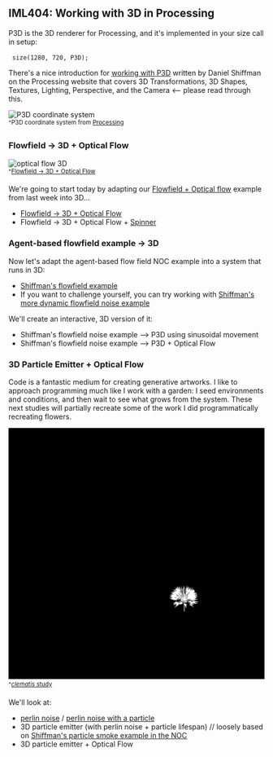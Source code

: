 ## IML404: Working with 3D in Processing

P3D is the 3D renderer for Processing, and it's implemented in your size call in setup:

     size(1280, 720, P3D);

There's a nice introduction for [working with P3D](https://processing.org/tutorials/p3d/) written by Daniel Shiffman on the Processing website that covers 3D Transformations, 3D Shapes, Textures, Lighting, Perspective, and the Camera <-- please read through this.

![P3D coordinate system](https://processing.org/tutorials/p3d/imgs/coordinatesystem.png)  
<sup>^P3D coordinate system from [Processing](https://processing.org/tutorials/p3d/)</sup>
     
### Flowfield -> 3D + Optical Flow
![optical flow 3D](https://github.com/johnbcarpenter/USC_IML404_IMAGES/blob/master/images/optical-flow-3D.gif)  
<sup>^[Flowfield -> 3D + Optical Flow](https://github.com/johnbcarpenter/USC_IML404/tree/master/CODE/PROCESSING/RGB_CAMERA/OpticalFlowEllipse3DGrid)</sup>  

We're going to start today by adapting our [Flowfield + Optical flow](https://github.com/johnbcarpenter/USC_IML404/blob/master/notes_md/computer-vision-opticalflow-NOC.md) example from last week into 3D...
- [Flowfield -> 3D + Optical Flow](https://github.com/johnbcarpenter/USC_IML404/tree/master/CODE/PROCESSING/RGB_CAMERA/OpticalFlowEllipse3DGrid)
- Flowfield -> 3D + Optical Flow + [Spinner](https://github.com/johnbcarpenter/USC_IML404/tree/master/CODE/PROCESSING/3D_SHADERS/threeD_spinner_sphere)

### Agent-based flowfield example -> 3D
Now let's adapt the agent-based flow field NOC example into a system that runs in 3D:
- [Shiffman's flowfield example](https://github.com/nature-of-code/noc-examples-processing/tree/master/chp06_agents/NOC_6_04_Flowfield)
- If you want to challenge yourself, you can try working with [Shiffman's more dynamic flowfield noise example](https://github.com/nature-of-code/noc-examples-processing/tree/master/chp06_agents/Exercise_6_07_FlowField3DNoise)

We'll create an interactive, 3D version of it:
- Shiffman's flowfield noise example --> P3D using sinusoidal movement
- Shiffman's flowfield noise example --> P3D + Optical Flow

### 3D Particle Emitter + Optical Flow
Code is a fantastic medium for creating generative artworks.  I like to approach programming much like I work with a garden: I seed environments and conditions, and then wait to see what grows from the system. These next studies will partially recreate some of the work I did programmatically recreating flowers.

![clematis study](https://github.com/johnbcarpenter/USC_IML404_IMAGES/blob/master/images/noise-clematis-study.gif)  
<sup>^[_clematis_ study](https://www.instagram.com/p/BXCiraTlL2z/)</sup>

We'll look at: 
- [perlin noise](https://github.com/johnbcarpenter/USC_IML404/tree/master/CODE/PROCESSING/3D_SHADERS/noise) / [perlin noise with a particle](https://github.com/johnbcarpenter/USC_IML404/tree/master/CODE/PROCESSING/3D_SHADERS/noise+particle)
- 3D particle emitter (with perlin noise + particle lifespan) // loosely based on [Shiffman's particle smoke example in the NOC](https://github.com/nature-of-code/noc-examples-processing/tree/master/chp04_systems/NOC_4_08_ParticleSystemSmoke)
- 3D particle emitter + Optical Flow
